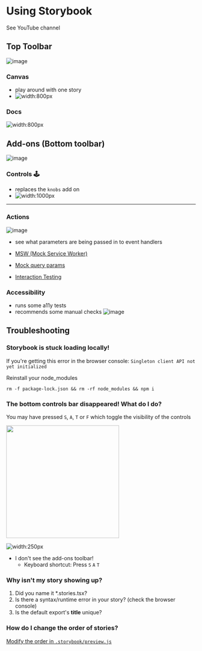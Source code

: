 # Using Storybook

See YouTube channel

## Top Toolbar

![image](https://user-images.githubusercontent.com/11246258/158058778-c065bade-8d77-445c-ae5f-2275c95ee502.png)

### Canvas

-   play around with one story
-   ![width:800px](https://user-images.githubusercontent.com/11246258/158720714-1be5666e-0ba3-43ec-83c7-1951af8b9454.png)

### Docs

![width:800px](https://user-images.githubusercontent.com/11246258/158720996-9591b243-5c75-422b-9d9e-a7d199209dbc.png)

## Add-ons (Bottom toolbar)

![image](https://user-images.githubusercontent.com/11246258/158058822-dc62aa07-8b85-48ee-bce1-526ae3449c27.png)

### Controls 🕹️

-   replaces the `knobs` add on
-   ![width:1000px](https://user-images.githubusercontent.com/11246258/158058729-c9553bc7-1474-425e-835e-f4d35bda4541.png)

---

### Actions

![image](https://user-images.githubusercontent.com/11246258/158293001-0acb6216-0dc1-4695-aa66-a9bef7dbaa43.png)

-   see what parameters are being passed in to event handlers

-   [MSW (Mock Service Worker)](https://storybook.js.org/addons/msw-storybook-addon)
-   [Mock query params](https://github.com/storybookjs/addon-queryparams)
-   [Interaction Testing](https://storybook.js.org/addons/@storybook/addon-interactions)

### Accessibility

-   runs some a11y tests
-   recommends some manual checks
    ![image](https://user-images.githubusercontent.com/11246258/158293213-769371f6-da7c-4ff4-b46f-157afdc91425.png)

## Troubleshooting

### Storybook is stuck loading locally!

If you're getting this error in the browser console: `Singleton client API not yet initialized`

Reinstall your node_modules

```
rm -f package-lock.json && rm -rf node_modules && npm i
```

### The bottom controls bar disappeared! What do I do?

You may have pressed `S`, `A`, `T` or `F` which toggle the visibility of the controls

<img
  src="https://user-images.githubusercontent.com/11246258/161261251-8a1953c3-1092-413e-83de-e67065562cee.png"
  width="300px"
/>

![width:250px](https://user-images.githubusercontent.com/11246258/158721400-3728d42b-473b-4207-9bb5-27cd84719db8.png)

-   I don't see the add-ons toolbar!
    -   Keyboard shortcut: Press `S` `A` `T`

### Why isn't my story showing up?

1. Did you name it \*.stories.tsx?
2. Is there a syntax/runtime error in your story? (check the browser console)
3. Is the default export's **title** unique?

### How do I change the order of stories?

[Modify the order in `.storybook/preview.js`](https://storybook.js.org/docs/react/writing-stories/naming-components-and-hierarchy)
